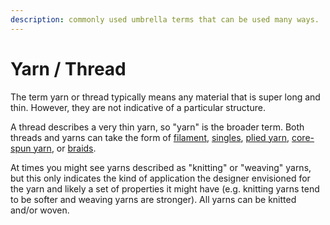 ```yaml
---
description: commonly used umbrella terms that can be used many ways.
---
```


# Yarn / Thread

The term yarn or thread typically means any material that is super long and thin. However, they are not indicative of a particular structure. 

A thread describes a very thin yarn, so "yarn" is the broader term. Both threads and yarns can take the form of [filament](filament.md), [singles](singles.md), [plied yarn](plied-yarn.md), [core-spun yarn](core-spun-yarn.md), or [braids](braid.md). 

At times you might see yarns described as "knitting" or "weaving" yarns, but this only indicates the kind of application the designer envisioned for the yarn and likely a set of properties it might have \(e.g. knitting yarns tend to be softer and weaving yarns are stronger\). All yarns can be knitted and/or woven. 

